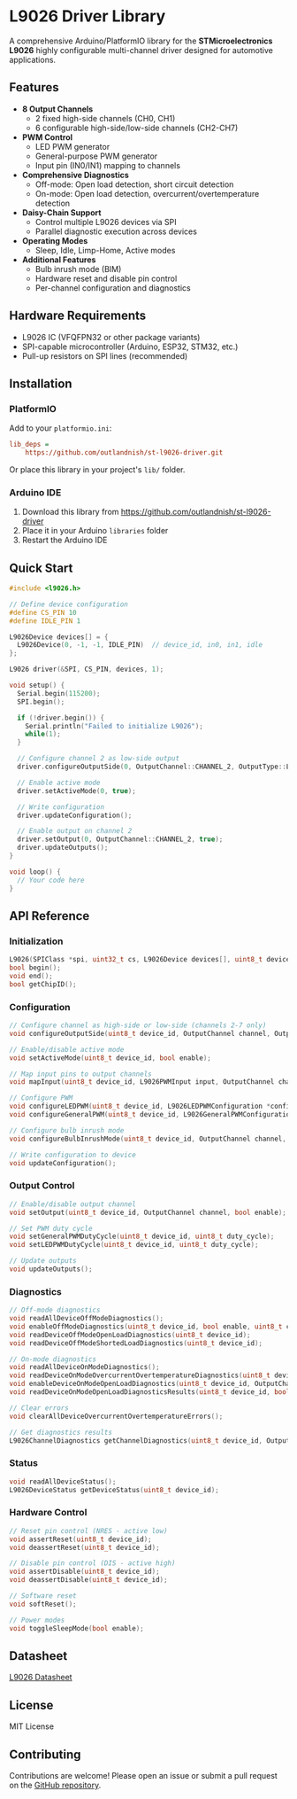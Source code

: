 # L9026 Driver Library

A comprehensive Arduino/PlatformIO library for the **STMicroelectronics L9026** highly configurable multi-channel driver designed for automotive applications.

## Features

- **8 Output Channels**
  - 2 fixed high-side channels (CH0, CH1)
  - 6 configurable high-side/low-side channels (CH2-CH7)
- **PWM Control**
  - LED PWM generator
  - General-purpose PWM generator
  - Input pin (IN0/IN1) mapping to channels
- **Comprehensive Diagnostics**
  - Off-mode: Open load detection, short circuit detection
  - On-mode: Open load detection, overcurrent/overtemperature detection
- **Daisy-Chain Support**
  - Control multiple L9026 devices via SPI
  - Parallel diagnostic execution across devices
- **Operating Modes**
  - Sleep, Idle, Limp-Home, Active modes
- **Additional Features**
  - Bulb inrush mode (BIM)
  - Hardware reset and disable pin control
  - Per-channel configuration and diagnostics

## Hardware Requirements

- L9026 IC (VFQFPN32 or other package variants)
- SPI-capable microcontroller (Arduino, ESP32, STM32, etc.)
- Pull-up resistors on SPI lines (recommended)

## Installation

### PlatformIO

Add to your `platformio.ini`:

```ini
lib_deps =
    https://github.com/outlandnish/st-l9026-driver.git
```

Or place this library in your project's `lib/` folder.

### Arduino IDE

1. Download this library from https://github.com/outlandnish/st-l9026-driver
2. Place it in your Arduino `libraries` folder
3. Restart the Arduino IDE

## Quick Start

```cpp
#include <l9026.h>

// Define device configuration
#define CS_PIN 10
#define IDLE_PIN 1

L9026Device devices[] = {
  L9026Device(0, -1, -1, IDLE_PIN)  // device_id, in0, in1, idle
};

L9026 driver(&SPI, CS_PIN, devices, 1);

void setup() {
  Serial.begin(115200);
  SPI.begin();

  if (!driver.begin()) {
    Serial.println("Failed to initialize L9026");
    while(1);
  }

  // Configure channel 2 as low-side output
  driver.configureOutputSide(0, OutputChannel::CHANNEL_2, OutputType::LOW_SIDE);

  // Enable active mode
  driver.setActiveMode(0, true);

  // Write configuration
  driver.updateConfiguration();

  // Enable output on channel 2
  driver.setOutput(0, OutputChannel::CHANNEL_2, true);
  driver.updateOutputs();
}

void loop() {
  // Your code here
}
```

## API Reference

### Initialization

```cpp
L9026(SPIClass *spi, uint32_t cs, L9026Device devices[], uint8_t device_count);
bool begin();
void end();
bool getChipID();
```

### Configuration

```cpp
// Configure channel as high-side or low-side (channels 2-7 only)
void configureOutputSide(uint8_t device_id, OutputChannel channel, OutputType type);

// Enable/disable active mode
void setActiveMode(uint8_t device_id, bool enable);

// Map input pins to output channels
void mapInput(uint8_t device_id, L9026PWMInput input, OutputChannel channel);

// Configure PWM
void configureLEDPWM(uint8_t device_id, L9026LEDPWMConfiguration *config);
void configureGeneralPWM(uint8_t device_id, L9026GeneralPWMConfiguration *config);

// Configure bulb inrush mode
void configureBulbInrushMode(uint8_t device_id, OutputChannel channel, bool enable);

// Write configuration to device
void updateConfiguration();
```

### Output Control

```cpp
// Enable/disable output channel
void setOutput(uint8_t device_id, OutputChannel channel, bool enable);

// Set PWM duty cycle
void setGeneralPWMDutyCycle(uint8_t device_id, uint8_t duty_cycle);
void setLEDPWMDutyCycle(uint8_t device_id, uint8_t duty_cycle);

// Update outputs
void updateOutputs();
```

### Diagnostics

```cpp
// Off-mode diagnostics
void readAllDeviceOffModeDiagnostics();
void enableOffModeDiagnostics(uint8_t device_id, bool enable, uint8_t channel_mask = 0xFF, bool commit = true);
void readDeviceOffModeOpenLoadDiagnostics(uint8_t device_id);
void readDeviceOffModeShortedLoadDiagnostics(uint8_t device_id);

// On-mode diagnostics
void readAllDeviceOnModeDiagnostics();
void readDeviceOnModeOvercurrentOvertemperatureDiagnostics(uint8_t device_id, bool commit = true);
void enableDeviceOnModeOpenLoadDiagnostics(uint8_t device_id, OutputChannel channel, bool commit = true);
void readDeviceOnModeOpenLoadDiagnosticsResults(uint8_t device_id, bool commit = true);

// Clear errors
void clearAllDeviceOvercurrentOvertemperatureErrors();

// Get diagnostics results
L9026ChannelDiagnostics getChannelDiagnostics(uint8_t device_id, OutputChannel channel);
```

### Status

```cpp
void readAllDeviceStatus();
L9026DeviceStatus getDeviceStatus(uint8_t device_id);
```

### Hardware Control

```cpp
// Reset pin control (NRES - active low)
void assertReset(uint8_t device_id);
void deassertReset(uint8_t device_id);

// Disable pin control (DIS - active high)
void assertDisable(uint8_t device_id);
void deassertDisable(uint8_t device_id);

// Software reset
void softReset();

// Power modes
void toggleSleepMode(bool enable);
```

## Datasheet

[L9026 Datasheet](https://www.st.com/resource/en/datasheet/l9026.pdf)

## License

MIT License

## Contributing

Contributions are welcome! Please open an issue or submit a pull request on the [GitHub repository](https://github.com/outlandnish/st-l9026-driver).
